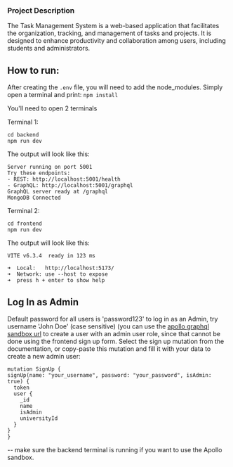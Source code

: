 ### Project Description
The Task Management System is a web-based application that facilitates the organization,
tracking, and management of tasks and projects. It is designed to enhance productivity
and collaboration among users, including students and administrators.

## How to run: 
After creating the `.env` file, you will need to add the node_modules. 
Simply open a terminal and print:
```npm install```

You'll need to open 2 terminals

  Terminal 1: 
  ```
  cd backend
  npm run dev
```
  The output will look like this:
  ```
Server running on port 5001
Try these endpoints:
  - REST: http://localhost:5001/health
  - GraphQL: http://localhost:5001/graphql
GraphQL server ready at /graphql
MongoDB Connected
  ```
  Terminal 2: 
  ```
  cd frontend
  npm run dev
```
  The output will look like this:
  ```
  VITE v6.3.4  ready in 123 ms

  ➜  Local:   http://localhost:5173/
  ➜  Network: use --host to expose
  ➜  press h + enter to show help
```
  

## Log In as Admin
  Default password for all users is 'password123' 
  to log in as an Admin, try username 'John Doe' (case sensitive)
  (you can use the [apollo graphql sandbox url](http://localhost:5001/graphql) to create a user with an admin user role, since that cannot be done using the frontend sign up form. Select the sign up mutation from the documentation, or copy-paste this mutation and fill it with your data to create a new admin user:
  ```
mutation SignUp {
  signUp(name: "your_username", password: "your_password", isAdmin: true) {
    token
    user {
      _id
      name
      isAdmin
      universityId
    }
  }
}
```
  
  -- make sure the backend terminal is running if you want to use the Apollo sandbox.
